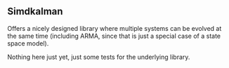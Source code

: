 ## Simdkalman

Offers a nicely designed library where multiple systems can be evolved at the same time (including ARMA, since that is just a special case of a state space model). 

Nothing here just yet, just some tests for the underlying library. 